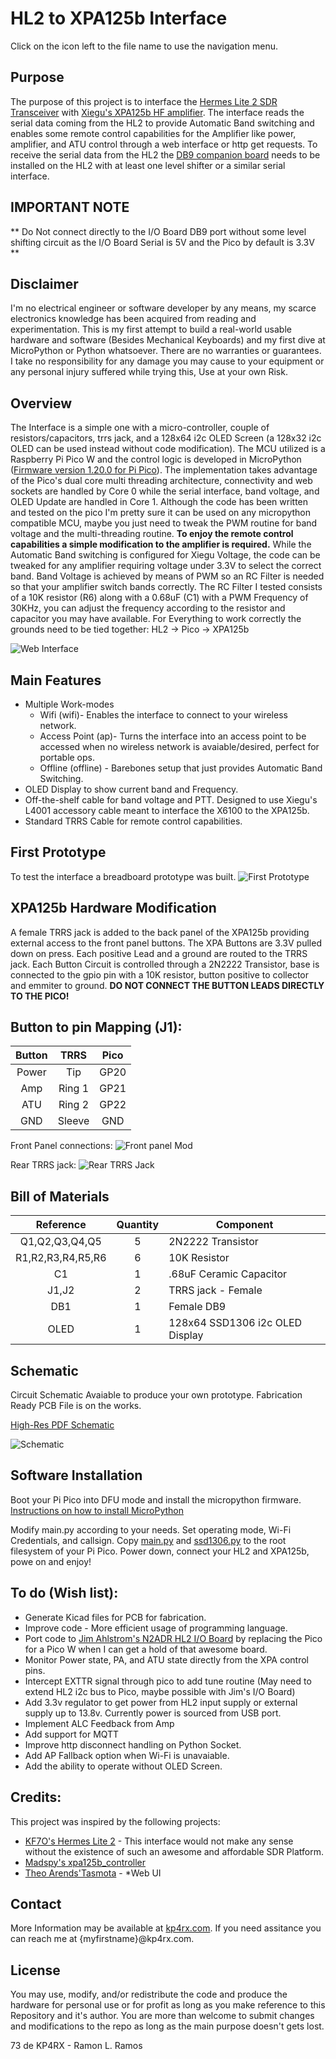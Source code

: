 # HL2 to XPA125b Interface

Click on the icon left to the file name to use the navigation menu.

## Purpose
The purpose of this project is to interface the [Hermes Lite 2 SDR Transceiver](http://hermeslite.com) with [Xiegu's XPA125b HF amplifier](https://www.cqxiegu.com/productinfo/798788.html). The interface reads the serial data coming from the HL2 to provide Automatic Band switching and enables some remote control capabilities for the Amplifier like power, amplifier, and ATU control through a web interface or http get requests. To receive the serial data from the HL2 the [DB9 companion board](https://github.com/softerhardware/Hermes-Lite2/tree/master/hardware/companions/db9) needs to be installed on the HL2 with at least one level shifter or a similar serial interface.

## IMPORTANT NOTE
** Do Not connect directly to the I/O Board DB9 port without some level shifting circuit as the I/O Board Serial is 5V and the Pico by default is 3.3V **

## Disclaimer
I'm no electrical engineer or software developer by any means, my scarce electronics knowledge has been acquired from reading and experimentation. This is my first attempt to build a real-world usable hardware and software (Besides Mechanical Keyboards) and my first dive at MicroPython or Python whatsoever. There are no warranties or guarantees. I take no responsibility for any damage you may cause to your equipment or any personal injury suffered while trying this, Use at your own Risk.

## Overview
The Interface is a simple one with a micro-controller, couple of resistors/capacitors, trrs jack, and a 128x64 i2c OLED Screen (a 128x32 i2c OLED can be used instead without code modification). The MCU utilized is a Raspberry Pi Pico W and the control logic is developed in MicroPython ([Firmware version 1.20.0 for Pi Pico](https://micropython.org/resources/firmware/RPI_PICO-20230426-v1.20.0.uf2)). The implementation takes advantage of the Pico's dual core multi threading architecture, connectivity and web sockets are handled by Core 0 while the serial interface, band voltage, and OLED Update are handled in Core 1. Although the code has been written and tested on the pico I'm pretty sure it can be used on any micropython compatible MCU, maybe you just need to tweak the PWM routine for band voltage and the multi-threading routine. **To enjoy the remote control capabilities a simple modification to the amplifier is required.** While the Automatic Band switching is configured for Xiegu Voltage, the code can be tweaked for any amplifier requiring voltage under 3.3V to select the correct band. Band Voltage is achieved by means of PWM so an RC Filter is needed so that your amplifier switch bands correctly. The RC Filter I tested consists of a 10K resistor (R6) along with a 0.68uF (C1) with a PWM Frequency of 30KHz, you can adjust the frequency according to the resistor and capacitor you may have available. For Everything to work correctly the grounds need to be tied together: HL2 &rarr; Pico &rarr; XPA125b

![Web Interface](images/web_interface.png)

## Main Features
* Multiple Work-modes
  * Wifi (wifi)- Enables the interface to connect to your wireless network.
  * Access Point (ap)- Turns the interface into an access point to be accessed when no wireless network is avaiable/desired, perfect for portable ops.
  * Offline (offline) - Barebones setup that just provides Automatic Band Switching.
* OLED Display to show current band and Frequency.
* Off-the-shelf cable for band voltage and PTT. Designed to use Xiegu's L4001 accessory cable meant to interface the X6100 to the XPA125b.
* Standard TRRS Cable for remote control capabilities.

## First Prototype
To test the interface a breadboard prototype was built.
![First Prototype](/images/first_proto.jpg)

## XPA125b Hardware Modification
A female TRRS jack is added to the back panel of the XPA125b providing external access to the front panel buttons. The XPA Buttons are 3.3V pulled down on press. Each positive Lead and a ground are routed to the TRRS jack. Each Button Circuit is controlled through a 2N2222 Transistor, base is connected to the gpio pin with a 10K resistor, button positive to collector and emmiter to ground. **DO NOT CONNECT THE BUTTON LEADS DIRECTLY TO THE PICO!**

## Button to pin Mapping (J1):
| Button |  TRRS  | Pico |
|:------:|:------:|:----:|
|  Power |   Tip  |  GP20  |
|   Amp  | Ring 1 |  GP21  |
|   ATU  | Ring 2 |  GP22  |
|   GND  | Sleeve |  GND |

Front Panel connections:
![Front panel Mod](/images/front_panel_mod.jpg)

Rear TRRS jack:
![Rear TRRS Jack](/images/trrs_jack.jpg)

## Bill of Materials
|     Reference     | Quantity | Component                       |
|:-----------------:|:--------:|---------------------------------|
|   Q1,Q2,Q3,Q4,Q5  |     5    |        2N2222 Transistor        |
| R1,R2,R3,R4,R5,R6 |     6    |           10K Resistor          |
|         C1        |     1    |     .68uF Ceramic Capacitor     |
|       J1,J2       |     2    |        TRRS jack - Female       |
|        DB1        |     1    |            Female DB9           |
|        OLED       |     1    | 128x64 SSD1306 i2c OLED Display |

## Schematic
Circuit Schematic Avaiable to produce your own prototype. Fabrication Ready PCB File is on the works.

[High-Res PDF Schematic](/Schematic.pdf)

![Schematic](/images/schematic_image.png)

## Software Installation
Boot your Pi Pico into DFU mode and install the micropython firmware. [Instructions on how to install MicroPython](https://micropython.org/download/RPI_PICO/)

Modify main.py according to your needs. Set operating mode, Wi-Fi Credentials, and callsign. Copy [main.py](/code/main.py) and [ssd1306.py](/code/ssd1306.py) to the root filesystem of your Pi Pico. Power down, connect your HL2 and XPA125b, powe on and enjoy!

## To do (Wish list):
- Generate Kicad files for PCB for fabrication.
- Improve code - More efficient usage of programming language.
- Port code to [Jim Ahlstrom's N2ADR HL2 I/O Board](https://github.com/jimahlstrom/HL2IOBoard) by replacing the Pico for a Pico W when I can get a hold of that awesome board.
- Monitor Power state, PA, and ATU state directly from the XPA control pins.
- Intercept EXTTR signal through pico to add tune routine (May need to extend HL2 i2c bus to Pico, maybe possible with Jim's I/O Board)
- Add 3.3v regulator to get power from HL2 input supply or external supply up to 13.8v. Currently power is sourced from USB port.
- Implement ALC Feedback from Amp
- Add support for MQTT
- Improve http disconnect handling on Python Socket.
- Add AP Fallback option when Wi-Fi is unavaiable.
- Add the ability to operate without OLED Screen.

## Credits:

This project was inspired by the following projects:
- [KF7O's Hermes Lite 2](http://hermeslite.com) - This interface would not make any sense without the existence of such an awesome and affordable SDR Platform.
- [Madspy's xpa125b_controller](https://github.com/madpsy/xpa125b_controller/tree/main)
- [Theo Arends'Tasmota](https://github.com/arendst/Tasmota) - *Web UI

## Contact
More Information may be available at [kp4rx.com](https://kp4rx.com). If you need assitance you can reach me at {myfirstname}@kp4rx.com.

## License
You may use, modify, and/or redistribute the code and produce the hardware for personal use or for profit as long as you make reference to this Repository and it's author. You are more than welcome to submit changes and modifications to the repo as long as the main purpose doesn't gets lost.

73 de KP4RX - Ramon L. Ramos
